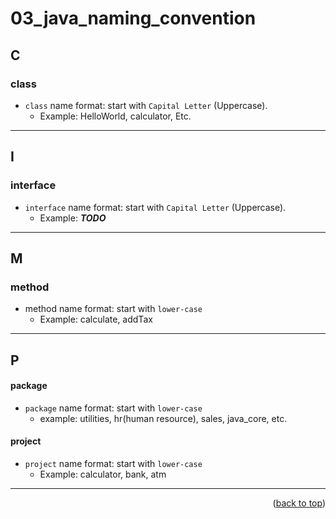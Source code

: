 <a name="topage"></a>

# 03_java_naming_convention

## C
### class
* `class` name format: start with `Capital Letter` (Uppercase).
   * Example: HelloWorld, calculator, Etc.

-----

## I
### interface 
* `interface` name format: start with `Capital Letter` (Uppercase).
   * Example: ***TODO***

-----

## M
### method
* method name format: start with `lower-case`
   * Example: calculate, addTax

-----

## P
#### package
* `package` name format: start with `lower-case`
   * example: utilities, hr(human resource), sales, java_core, etc.
   
#### project
* `project` name format: start with `lower-case`
   * Example: calculator, bank, atm

-----


<p align="right">(<a href="#topage">back to top</a>)</p>
<br/>
<br/>

